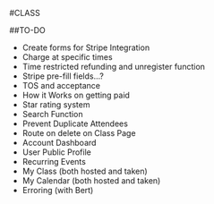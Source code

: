 #CLASS

##TO-DO
* Create forms for Stripe Integration
* Charge at specific times
* Time restricted refunding and unregister function
* Stripe pre-fill fields...?
* TOS and acceptance
* How it Works on getting paid
* Star rating system
* Search Function
* Prevent Duplicate Attendees
* Route on delete on Class Page
* Account Dashboard
* User Public Profile
* Recurring Events
* My Class (both hosted and taken)
* My Calendar (both hosted and taken)
* Erroring (with Bert)

